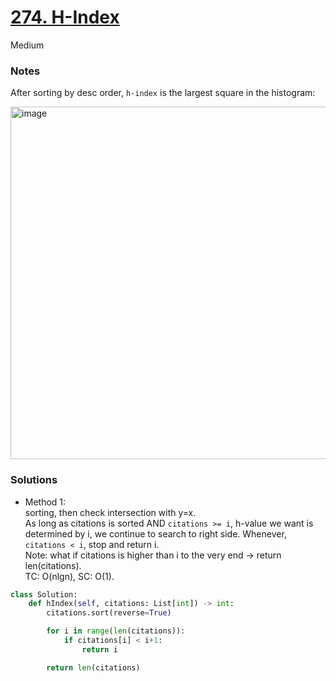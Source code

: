 # [274. H-Index](https://leetcode.com/problems/h-index/editorial/?envType=study-plan-v2&envId=top-interview-150)

Medium

### Notes

After sorting by desc order, `h-index` is the largest square in the histogram:

<img width="564" alt="image" src="https://github.com/suansuan0915/Leetcode/assets/51430523/b1100f6f-7cc7-4788-9055-dc50732c98f8">

### Solutions

- Method 1:\
  sorting, then check intersection with y=x.\
  As long as citations is sorted AND `citations >= i`, h-value we want is determined by i, we continue to search to right side. Whenever, `citations < i`, stop and return i.\
  Note: what if citations is higher than i to the very end -> return len(citations).\
  TC: O(nlgn), SC: O(1).
```python
class Solution:
    def hIndex(self, citations: List[int]) -> int:
        citations.sort(reverse=True)

        for i in range(len(citations)):
            if citations[i] < i+1:
                return i

        return len(citations)
```

